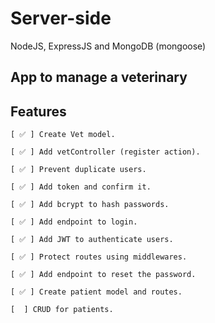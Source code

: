 # Server-side

NodeJS, ExpressJS and MongoDB (mongoose)

## App to manage a veterinary

## Features

    [ ✅ ] Create Vet model.

    [ ✅ ] Add vetController (register action).

    [ ✅ ] Prevent duplicate users.

    [ ✅ ] Add token and confirm it.

    [ ✅ ] Add bcrypt to hash passwords.

    [ ✅ ] Add endpoint to login.

    [ ✅ ] Add JWT to authenticate users.

    [ ✅ ] Protect routes using middlewares.

    [ ✅ ] Add endpoint to reset the password.

    [ ✅ ] Create patient model and routes.

    [  ] CRUD for patients.
    

